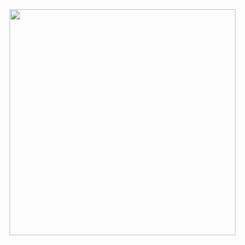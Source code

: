 <img src="https://sebastianraschka.com/images/LLMs-from-scratch-images/ch04_compressed/13.webp?1" width="400px">
